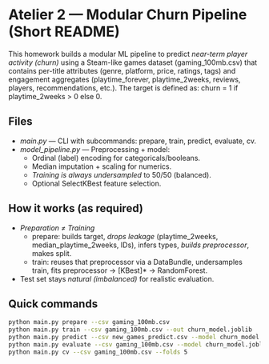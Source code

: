 # Atelier 2 — Modular Churn Pipeline (Short README)

This homework builds a modular ML pipeline to predict *near-term player activity (churn)* using a Steam-like games dataset (gaming_100mb.csv) that contains per-title attributes (genre, platform, price, ratings, tags) and engagement aggregates (playtime_forever, playtime_2weeks, reviews, players, recommendations, etc.). The target is defined as: churn = 1 if playtime_2weeks > 0 else 0.

## Files
- *main.py* — CLI with subcommands: prepare, train, predict, evaluate, cv.
- *model_pipeline.py* — Preprocessing + model:
  - Ordinal (label) encoding for categoricals/booleans.
  - Median imputation + scaling for numerics.
  - *Training is always undersampled* to 50/50 (balanced).
  - Optional SelectKBest feature selection.

## How it works (as required)
- *Preparation ≠ Training*
  - prepare: builds target, *drops leakage* (playtime_2weeks, median_playtime_2weeks, IDs), infers types, *builds preprocessor*, makes split.
  - train: reuses that preprocessor via a DataBundle, undersamples train, fits preprocessor → [KBest]* → RandomForest.
- Test set stays *natural (imbalanced)* for realistic evaluation.

## Quick commands
```bash
python main.py prepare --csv gaming_100mb.csv
python main.py train --csv gaming_100mb.csv --out churn_model.joblib
python main.py predict --csv new_games_predict.csv --model churn_model.joblib --out preds.csv
python main.py evaluate --csv gaming_100mb.csv --model churn_model.joblib
python main.py cv --csv gaming_100mb.csv --folds 5
